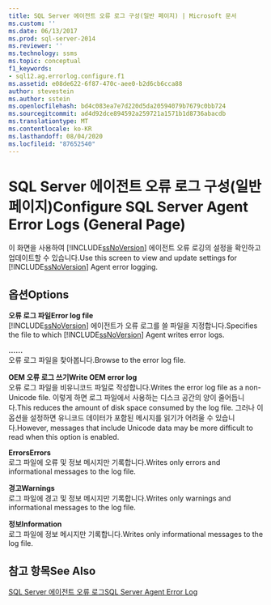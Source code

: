 ```yaml
---
title: SQL Server 에이전트 오류 로그 구성(일반 페이지) | Microsoft 문서
ms.custom: ''
ms.date: 06/13/2017
ms.prod: sql-server-2014
ms.reviewer: ''
ms.technology: ssms
ms.topic: conceptual
f1_keywords:
- sql12.ag.errorlog.configure.f1
ms.assetid: e08de622-6f87-470c-aee0-b2d6cb6cca88
author: stevestein
ms.author: sstein
ms.openlocfilehash: bd4c083ea7e7d220d5da20594079b7679c0bb724
ms.sourcegitcommit: ad4d92dce894592a259721a1571b1d8736abacdb
ms.translationtype: MT
ms.contentlocale: ko-KR
ms.lasthandoff: 08/04/2020
ms.locfileid: "87652540"
---
```

# <a name="configure-sql-server-agent-error-logs-general-page"></a><span data-ttu-id="7a80a-102">SQL Server 에이전트 오류 로그 구성(일반 페이지)</span><span class="sxs-lookup"><span data-stu-id="7a80a-102">Configure SQL Server Agent Error Logs (General Page)</span></span>
  <span data-ttu-id="7a80a-103">이 화면을 사용하여 [!INCLUDE[ssNoVersion](../../includes/ssnoversion-md.md)] 에이전트 오류 로깅의 설정을 확인하고 업데이트할 수 있습니다.</span><span class="sxs-lookup"><span data-stu-id="7a80a-103">Use this screen to view and update settings for [!INCLUDE[ssNoVersion](../../includes/ssnoversion-md.md)] Agent error logging.</span></span>  
  
## <a name="options"></a><span data-ttu-id="7a80a-104">옵션</span><span class="sxs-lookup"><span data-stu-id="7a80a-104">Options</span></span>  
 <span data-ttu-id="7a80a-105">**오류 로그 파일**</span><span class="sxs-lookup"><span data-stu-id="7a80a-105">**Error log file**</span></span>  
 <span data-ttu-id="7a80a-106">[!INCLUDE[ssNoVersion](../../includes/ssnoversion-md.md)] 에이전트가 오류 로그를 쓸 파일을 지정합니다.</span><span class="sxs-lookup"><span data-stu-id="7a80a-106">Specifies the file to which [!INCLUDE[ssNoVersion](../../includes/ssnoversion-md.md)] Agent writes error logs.</span></span>  
  
 <span data-ttu-id="7a80a-107">**...**</span><span class="sxs-lookup"><span data-stu-id="7a80a-107">**...**</span></span>  
 <span data-ttu-id="7a80a-108">오류 로그 파일을 찾아봅니다.</span><span class="sxs-lookup"><span data-stu-id="7a80a-108">Browse to the error log file.</span></span>  
  
 <span data-ttu-id="7a80a-109">**OEM 오류 로그 쓰기**</span><span class="sxs-lookup"><span data-stu-id="7a80a-109">**Write OEM error log**</span></span>  
 <span data-ttu-id="7a80a-110">오류 로그 파일을 비유니코드 파일로 작성합니다.</span><span class="sxs-lookup"><span data-stu-id="7a80a-110">Writes the error log file as a non-Unicode file.</span></span> <span data-ttu-id="7a80a-111">이렇게 하면 로그 파일에서 사용하는 디스크 공간의 양이 줄어듭니다.</span><span class="sxs-lookup"><span data-stu-id="7a80a-111">This reduces the amount of disk space consumed by the log file.</span></span> <span data-ttu-id="7a80a-112">그러나 이 옵션을 설정하면 유니코드 데이터가 포함된 메시지를 읽기가 어려울 수 있습니다.</span><span class="sxs-lookup"><span data-stu-id="7a80a-112">However, messages that include Unicode data may be more difficult to read when this option is enabled.</span></span>  
  
 <span data-ttu-id="7a80a-113">**Errors**</span><span class="sxs-lookup"><span data-stu-id="7a80a-113">**Errors**</span></span>  
 <span data-ttu-id="7a80a-114">로그 파일에 오류 및 정보 메시지만 기록합니다.</span><span class="sxs-lookup"><span data-stu-id="7a80a-114">Writes only errors and informational messages to the log file.</span></span>  
  
 <span data-ttu-id="7a80a-115">**경고**</span><span class="sxs-lookup"><span data-stu-id="7a80a-115">**Warnings**</span></span>  
 <span data-ttu-id="7a80a-116">로그 파일에 경고 및 정보 메시지만 기록합니다.</span><span class="sxs-lookup"><span data-stu-id="7a80a-116">Writes only warnings and informational messages to the log file.</span></span>  
  
 <span data-ttu-id="7a80a-117">**정보**</span><span class="sxs-lookup"><span data-stu-id="7a80a-117">**Information**</span></span>  
 <span data-ttu-id="7a80a-118">로그 파일에 정보 메시지만 기록합니다.</span><span class="sxs-lookup"><span data-stu-id="7a80a-118">Writes only informational messages to the log file.</span></span>  
  
## <a name="see-also"></a><span data-ttu-id="7a80a-119">참고 항목</span><span class="sxs-lookup"><span data-stu-id="7a80a-119">See Also</span></span>  
 [<span data-ttu-id="7a80a-120">SQL Server 에이전트 오류 로그</span><span class="sxs-lookup"><span data-stu-id="7a80a-120">SQL Server Agent Error Log</span></span>](sql-server-agent-error-log.md)  
  
  
